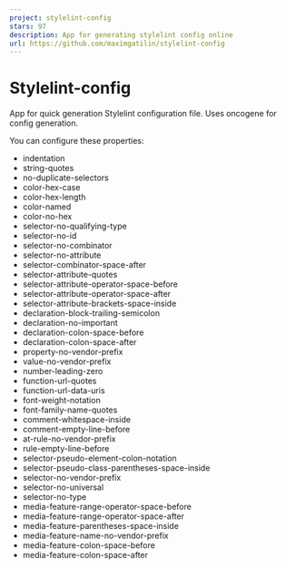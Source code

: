 ```yaml
---
project: stylelint-config
stars: 97
description: App for generating stylelint config online
url: https://github.com/maximgatilin/stylelint-config
---
```


Stylelint-config
================

App for quick generation Stylelint configuration file. Uses oncogene for config generation.

You can configure these properties:

-   indentation
-   string-quotes
-   no-duplicate-selectors
-   color-hex-case
-   color-hex-length
-   color-named
-   color-no-hex
-   selector-no-qualifying-type
-   selector-no-id
-   selector-no-combinator
-   selector-no-attribute
-   selector-combinator-space-after
-   selector-attribute-quotes
-   selector-attribute-operator-space-before
-   selector-attribute-operator-space-after
-   selector-attribute-brackets-space-inside
-   declaration-block-trailing-semicolon
-   declaration-no-important
-   declaration-colon-space-before
-   declaration-colon-space-after
-   property-no-vendor-prefix
-   value-no-vendor-prefix
-   number-leading-zero
-   function-url-quotes
-   function-url-data-uris
-   font-weight-notation
-   font-family-name-quotes
-   comment-whitespace-inside
-   comment-empty-line-before
-   at-rule-no-vendor-prefix
-   rule-empty-line-before
-   selector-pseudo-element-colon-notation
-   selector-pseudo-class-parentheses-space-inside
-   selector-no-vendor-prefix
-   selector-no-universal
-   selector-no-type
-   media-feature-range-operator-space-before
-   media-feature-range-operator-space-after
-   media-feature-parentheses-space-inside
-   media-feature-name-no-vendor-prefix
-   media-feature-colon-space-before
-   media-feature-colon-space-after
